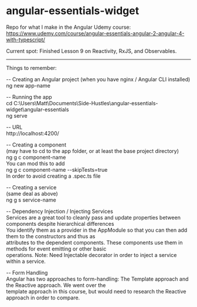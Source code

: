 # angular-essentials-widget

Repo for what I make in the Angular Udemy course: https://www.udemy.com/course/angular-essentials-angular-2-angular-4-with-typescript/

Current spot: Finished Lesson 9 on Reactivity, RxJS, and Observables.

<hr/>

Things to remember:

-- Creating an Angular project (when you have nginx / Angular CLI installed) <br/>
ng new app-name

-- Running the app <br/>
cd C:\Users\Matt\Documents\Side-Hustles\angular-essentials-widget\angular-essentials <br/>
ng serve

-- URL <br/>
http://localhost:4200/

-- Creating a component <br/>
(may have to cd to the app folder, or at least the base project directory) <br/>
ng g c component-name <br/>
You can mod this to add <br/>
ng g c component-name --skipTests=true <br/>
In order to avoid creating a .spec.ts file

-- Creating a service <br/>
(same deal as above) <br/>
ng g s service-name

-- Dependency Injection / Injecting Services <br/>
Services are a great tool to cleanly pass and update properties between components despite hierarchical differences <br/>
You identify them as a provider in the AppModule so that you can then add them to the constructors and thus as <br/> attributes to the dependent components. These components use them in methods for event emitting or other basic <br/>
operations. Note: Need Injectable decorator in order to inject a service within a service.

-- Form Handling <br/>
Angular has two approaches to form-handling: The Template approach and the Reactive approach. We went over the <br/>
template approach in this course, but would need to research the Reactive approach in order to compare.
